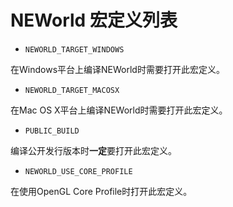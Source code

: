 # NEWorld 宏定义列表

* `NEWORLD_TARGET_WINDOWS`

在Windows平台上编译NEWorld时需要打开此宏定义。

* `NEWORLD_TARGET_MACOSX`

在Mac OS X平台上编译NEWorld时需要打开此宏定义。

* `PUBLIC_BUILD`

编译公开发行版本时**一定**要打开此宏定义。

* `NEWORLD_USE_CORE_PROFILE`

在使用OpenGL Core Profile时打开此宏定义。
